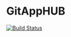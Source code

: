 # GitAppHUB
[![Build Status](https://dev.azure.com/saxenaritikh64/Fabrikam%20Test/_apis/build/status%2Fritikh64.gitapp?branchName=master)](https://dev.azure.com/saxenaritikh64/Fabrikam%20Test/_build/latest?definitionId=10&branchName=master)
